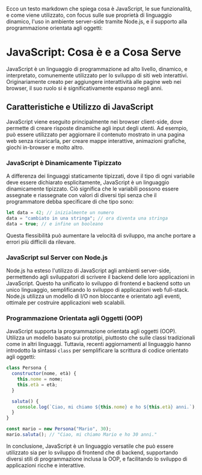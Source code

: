 Ecco un testo markdown che spiega cosa è JavaScript, le sue funzionalità, e come viene utilizzato, con focus sulle sue proprietà di linguaggio dinamico, l'uso in ambiente server-side tramite Node.js, e il supporto alla programmazione orientata agli oggetti:

# JavaScript: Cosa è e a Cosa Serve

JavaScript è un linguaggio di programmazione ad alto livello, dinamico, e interpretato, comunemente utilizzato per lo sviluppo di siti web interattivi. Originariamente creato per aggiungere interattività alle pagine web nei browser, il suo ruolo si è significativamente espanso negli anni.

## Caratteristiche e Utilizzo di JavaScript

JavaScript viene eseguito principalmente nei browser client-side, dove permette di creare risposte dinamiche agli input degli utenti. Ad esempio, può essere utilizzato per aggiornare il contenuto mostrato in una pagina web senza ricaricarla, per creare mappe interattive, animazioni grafiche, giochi in-browser e molto altro.

### JavaScript è Dinamicamente Tipizzato

A differenza dei linguaggi staticamente tipizzati, dove il tipo di ogni variabile deve essere dichiarato esplicitamente, JavaScript è un linguaggio dinamicamente tipizzato. Ciò significa che le variabili possono essere assegnate e riassegnate con valori di diversi tipi senza che il programmatore debba specificare di che tipo sono:

```javascript
let data = 42; // inizialmente un numero
data = "cambiato in una stringa"; // ora diventa una stringa
data = true; // e infine un booleano
```

Questa flessibilità può aumentare la velocità di sviluppo, ma anche portare a errori più difficili da rilevare.

### JavaScript sul Server con Node.js

Node.js ha esteso l'utilizzo di JavaScript agli ambienti server-side, permettendo agli sviluppatori di scrivere il backend delle loro applicazioni in JavaScript. Questo ha unificato lo sviluppo di frontend e backend sotto un unico linguaggio, semplificando lo sviluppo di applicazioni web full-stack. Node.js utilizza un modello di I/O non bloccante e orientato agli eventi, ottimale per costruire applicazioni web scalabili.

### Programmazione Orientata agli Oggetti (OOP)

JavaScript supporta la programmazione orientata agli oggetti (OOP). Utilizza un modello basato sui prototipi, piuttosto che sulle classi tradizionali come in altri linguaggi. Tuttavia, recenti aggiornamenti al linguaggio hanno introdotto la sintassi `class` per semplificare la scrittura di codice orientato agli oggetti:

```javascript
class Persona {
  constructor(nome, età) {
    this.nome = nome;
    this.età = età;
  }

  saluta() {
    console.log(`Ciao, mi chiamo ${this.nome} e ho ${this.età} anni.`);
  }
}

const mario = new Persona("Mario", 30);
mario.saluta(); // "Ciao, mi chiamo Mario e ho 30 anni."
```

In conclusione, JavaScript è un linguaggio versatile che può essere utilizzato sia per lo sviluppo di frontend che di backend, supportando diversi stili di programmazione inclusa la OOP, e facilitando lo sviluppo di applicazioni ricche e interattive.
